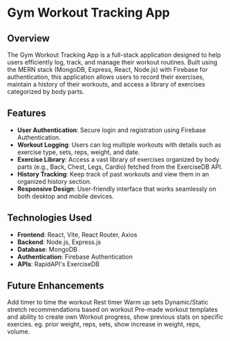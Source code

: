 # Gym Workout Tracking App

## Overview

The Gym Workout Tracking App is a full-stack application designed to help users efficiently log, track, and manage their workout routines. Built using the MERN stack (MongoDB, Express, React, Node.js) with Firebase for authentication, this application allows users to record their exercises, maintain a history of their workouts, and access a library of exercises categorized by body parts.

## Features

- **User Authentication**: Secure login and registration using Firebase Authentication.
- **Workout Logging**: Users can log multiple workouts with details such as exercise type, sets, reps, weight, and date.
- **Exercise Library**: Access a vast library of exercises organized by body parts (e.g., Back, Chest, Legs, Cardio) fetched from the ExerciseDB API.
- **History Tracking**: Keep track of past workouts and view them in an organized history section.
- **Responsive Design**: User-friendly interface that works seamlessly on both desktop and mobile devices.

## Technologies Used

- **Frontend**: React, Vite, React Router, Axios
- **Backend**: Node.js, Express.js
- **Database**: MongoDB
- **Authentication**: Firebase Authentication
- **APIs**: RapidAPI's ExerciseDB

## Future Enhancements

Add timer to time the workout
Rest timer
Warm up sets
Dynamic/Static stretch recommendations based on workout
Pre-made workout templates and ability to create own
Workout progress, show previous stats on specific exercies. eg. prior weight, reps, sets, show increase in weight, reps, volume.
